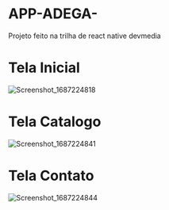 # APP-ADEGA-
Projeto feito na trilha de react native devmedia 

# **Tela Inicial**

![Screenshot_1687224818](https://github.com/LucasLeonel98/APP-ADEGA-/assets/54035478/6bd2d37c-b4e8-4502-8826-08265d73275b)

# **Tela Catalogo**

![Screenshot_1687224841](https://github.com/LucasLeonel98/APP-ADEGA-/assets/54035478/064f6670-395d-4b0c-8786-279fc648834a)

# **Tela Contato**


![Screenshot_1687224844](https://github.com/LucasLeonel98/APP-ADEGA-/assets/54035478/6c9095d0-8890-4435-9bec-f7c4493931c9)
